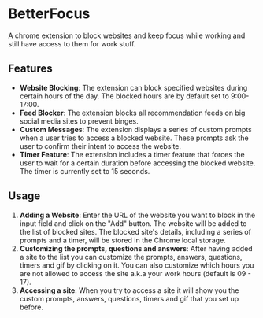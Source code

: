 # BetterFocus
A chrome extension to block websites and keep focus while working and still have access to them for work stuff.

## Features

- **Website Blocking**: The extension can block specified websites during certain hours of the day. The blocked hours are by default set to 9:00-17:00.
- **Feed Blocker**: The extension blocks all recommendation feeds on big social media sites to prevent binges.
- **Custom Messages**: The extension displays a series of custom prompts when a user tries to access a blocked website. These prompts ask the user to confirm their intent to access the website.
- **Timer Feature**: The extension includes a timer feature that forces the user to wait for a certain duration before accessing the blocked website. The timer is currently set to 15 seconds.

## Usage
1. **Adding a Website**: Enter the URL of the website you want to block in the input field and click on the "Add" button. The website will be added to the list of blocked sites. The blocked site's details, including a series of prompts and a timer, will be stored in the Chrome local storage.
2. **Customizing the prompts, questions and answers**: After having added a site to the list you can customize the prompts, answers, questions, timers and gif by clicking on it. You can also customize which hours you are not allowed to access the site a.k.a your work hours (default is 09 - 17).
3. **Accessing a site**: When you try to access a site it will show you the custom prompts, answers, questions, timers and gif that you set up before.
